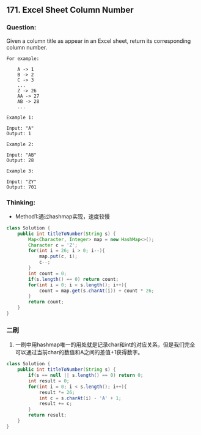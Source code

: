## 171. Excel Sheet Column Number

### Question:
Given a column title as appear in an Excel sheet, return its corresponding column number.

```
For example:

    A -> 1
    B -> 2
    C -> 3
    ...
    Z -> 26
    AA -> 27
    AB -> 28 
    ...

Example 1:

Input: "A"
Output: 1

Example 2:

Input: "AB"
Output: 28

Example 3:

Input: "ZY"
Output: 701
```

### Thinking:
* Method1:通过hashmap实现，速度较慢

```Java
class Solution {
    public int titleToNumber(String s) {
        Map<Character, Integer> map = new HashMap<>();
        Character c = 'Z';
        for(int i = 26; i > 0; i--){
            map.put(c, i);
            c--;
        }
        int count = 0;
        if(s.length() == 0) return count;
        for(int i = 0; i < s.length(); i++){
            count = map.get(s.charAt(i)) + count * 26;
        }
        return count;
    }
}
```

### 二刷
1. 一刷中用hashmap唯一的用处就是记录char和int的对应关系，但是我们完全可以通过当前char的数值和A之间的差值+1获得数字。
```Java
class Solution {
    public int titleToNumber(String s) {
        if(s == null || s.length() == 0) return 0;
        int result = 0;
        for(int i = 0; i < s.length(); i++){
            result *= 26;
            int c = s.charAt(i) - 'A' + 1;
            result += c;
        }
        return result;
    }
}
```